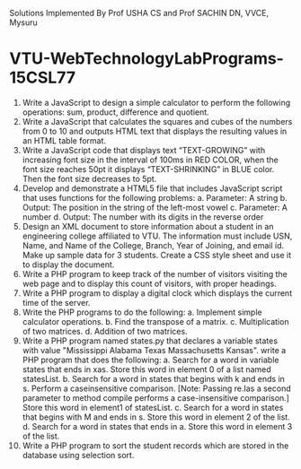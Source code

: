 Solutions Implemented By
Prof USHA CS and Prof SACHIN DN, VVCE, Mysuru

# VTU-WebTechnologyLabPrograms-15CSL77
1. Write a JavaScript to design a simple calculator to perform the following operations:
sum, product, difference and quotient.
2. Write a JavaScript that calculates the squares and cubes of the numbers from 0 to 10
and outputs HTML text that displays the resulting values in an HTML table format.
3. Write a JavaScript code that displays text “TEXT-GROWING” with increasing font
size in the interval of 100ms in RED COLOR, when the font size reaches 50pt it
displays “TEXT-SHRINKING” in BLUE color. Then the font size decreases to 5pt.
4. Develop and demonstrate a HTML5 file that includes JavaScript script that uses
functions for the following problems:
a. Parameter: A string
b. Output: The position in the string of the left-most vowel
c. Parameter: A number
d. Output: The number with its digits in the reverse order
5. Design an XML document to store information about a student in an engineering
college affiliated to VTU. The information must include USN, Name, and Name of
the College, Branch, Year of Joining, and email id. Make up sample data for 3
students. Create a CSS style sheet and use it to display the document.
6. Write a PHP program to keep track of the number of visitors visiting the web page
and to display this count of visitors, with proper headings.
7. Write a PHP program to display a digital clock which displays the current time of the
server.
8. Write the PHP programs to do the following:
a. Implement simple calculator operations.
b. Find the transpose of a matrix.
c. Multiplication of two matrices.
d. Addition of two matrices. 
9. Write a PHP program named states.py that declares a variable states with value
"Mississippi Alabama Texas Massachusetts Kansas". write a PHP program that does
the following:
a. Search for a word in variable states that ends in xas. Store this word in element
0 of a list named statesList.
b. Search for a word in states that begins with k and ends in s. Perform a caseinsensitive
comparison. [Note: Passing re.Ias a second parameter to method
compile performs a case-insensitive comparison.] Store this word in element1
of statesList.
c. Search for a word in states that begins with M and ends in s. Store this
word in element 2 of the list.
d. Search for a word in states that ends in a. Store this word in element 3 of the
list.
10. Write a PHP program to sort the student records which are stored in the database
using selection sort. 
